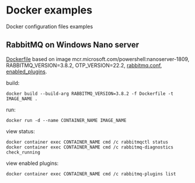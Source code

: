 # Docker examples
Docker configuration files examples

## RabbitMQ on Windows Nano server

[Dockerfile](RabbitMQ/Docker_Windows_NANO/Dockerfile) based on image mcr.microsoft.com/powershell:nanoserver-1809, RABBITMQ_VERSION=3.8.2, OTP_VERSION=22.2, [rabbitmq.conf](RabbitMQ/Docker_Windows_NANO/rabbitmq.conf), [enabled_plugins](RabbitMQ/Docker_Windows_NANO/enabled_plugins).

build:
```
docker build --build-arg RABBITMQ_VERSION=3.8.2 -f Dockerfile -t IMAGE_NAME .
```
run:
```
docker run -d --name CONTAINER_NAME IMAGE_NAME
```
view status:
```
docker container exec CONTAINER_NAME cmd /c rabbitmqctl status
docker container exec CONTAINER_NAME cmd /c rabbitmq-diagnostics check_running
```
view enabled plugins:
```
docker container exec CONTAINER_NAME cmd /c rabbitmq-plugins list
```
